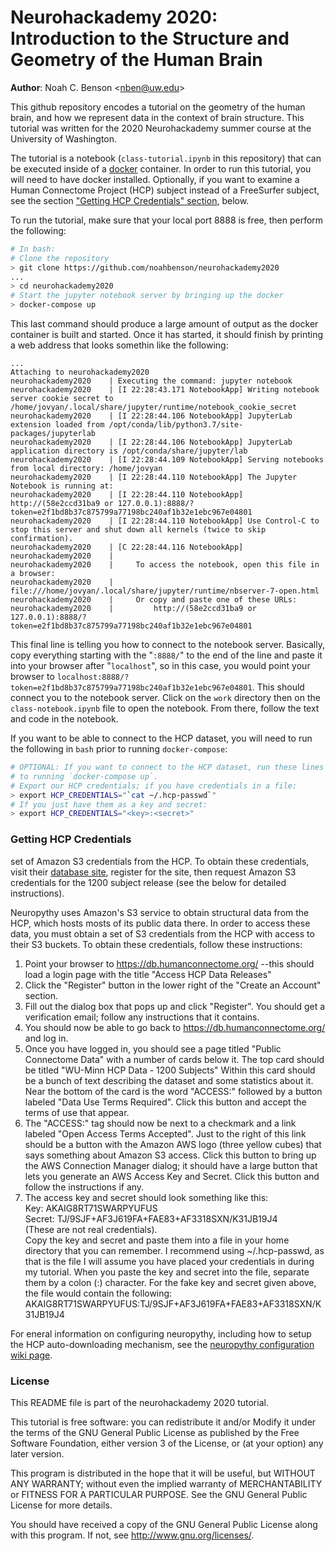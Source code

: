 # Neurohackademy 2020: Introduction to the Structure and Geometry of the Human Brain

**Author**: Noah C. Benson &lt;[nben@uw.edu](mailto:nben@uw.edu)&gt;

This github repository encodes a tutorial on the geometry of the
human brain, and how we represent data in the context of brain structure.
This tutorial was written for the 2020 Neurohackademy summer course at 
the University of Washington.

The tutorial is a notebook (`class-tutorial.ipynb` in this repository) that
can be executed inside of a [docker](https://docker.com/) container. In order to
run this tutorial, you will need to have docker installed. Optionally, if you want
to examine a Human Connectome Project (HCP) subject instead of a FreeSurfer subject,
see the section ["Getting HCP Credentials" section](#credentials), below.

To run the tutorial, make sure that your local port 8888 is free, then perform
the following:

```bash
# In bash:
# Clone the repository
> git clone https://github.com/noahbenson/neurohackademy2020
...
> cd neurohackademy2020
# Start the jupyter notebook server by bringing up the docker
> docker-compose up
```

This last command should produce a large amount of output as the docker container is built
and started. Once it has started, it should finish by printing a web address that looks
somethin like the following:

```
...
Attaching to neurohackademy2020
neurohackademy2020    | Executing the command: jupyter notebook
neurohackademy2020    | [I 22:28:43.171 NotebookApp] Writing notebook server cookie secret to /home/jovyan/.local/share/jupyter/runtime/notebook_cookie_secret
neurohackademy2020    | [I 22:28:44.106 NotebookApp] JupyterLab extension loaded from /opt/conda/lib/python3.7/site-packages/jupyterlab
neurohackademy2020    | [I 22:28:44.106 NotebookApp] JupyterLab application directory is /opt/conda/share/jupyter/lab
neurohackademy2020    | [I 22:28:44.109 NotebookApp] Serving notebooks from local directory: /home/jovyan
neurohackademy2020    | [I 22:28:44.110 NotebookApp] The Jupyter Notebook is running at:
neurohackademy2020    | [I 22:28:44.110 NotebookApp] http://(58e2ccd31ba9 or 127.0.0.1):8888/?token=e2f1bd8b37c875799a77198bc240af1b32e1ebc967e04801
neurohackademy2020    | [I 22:28:44.110 NotebookApp] Use Control-C to stop this server and shut down all kernels (twice to skip confirmation).
neurohackademy2020    | [C 22:28:44.116 NotebookApp]
neurohackademy2020    |
neurohackademy2020    |     To access the notebook, open this file in a browser:
neurohackademy2020    |         file:///home/jovyan/.local/share/jupyter/runtime/nbserver-7-open.html
neurohackademy2020    |     Or copy and paste one of these URLs:
neurohackademy2020    |         http://(58e2ccd31ba9 or 127.0.0.1):8888/?token=e2f1bd8b37c875799a77198bc240af1b32e1ebc967e04801
```

This final line is telling you how to connect to the notebook server. Basically, copy
everything starting with the "`:8888/`" to the end of the line and paste it into your
browser after "`localhost`", so in this case, you would point your browser to
`localhost:8888/?token=e2f1bd8b37c875799a77198bc240af1b32e1ebc967e04801`. This should
connect you to the notebook server. Click on the `work` directory then on the
`class-notebook.ipynb` file to open the notebook. From there, follow the text and
code in the notebook.

If you want to be able to connect to the HCP dataset, you will need to run the following
in `bash` prior to running `docker-compose`:

```bash
# OPTIONAL: If you want to connect to the HCP dataset, run these lines prior
# to running `docker-compose up`.
# Export our HCP credentials; if you have credentials in a file:
> export HCP_CREDENTIALS="`cat ~/.hcp-passwd`"
# If you just have them as a key and secret:
> export HCP_CREDENTIALS="<key>:<secret>"
```


### <a name="credentials"></a> Getting HCP Credentials


set of Amazon S3 credentials from the HCP. To obtain these credentials, visit
their [database site](https://db.humanconnectome.org/), register for the site,
then request Amazon S3 credentials for the 1200 subject release (see the
 below for detailed
instructions).

Neuropythy uses Amazon's S3 service to obtain structural data from the HCP,
which hosts mosts of its public data there. In order to access these data, you
must obtain a set of S3 credentials from the HCP with access to their S3
buckets. To obtain these credentials, follow these instructions:

1. Point your browser to https://db.humanconnectome.org/ --this should load a
   login page with the title "Access HCP Data Releases"
2. Click the "Register" button in the lower right of the "Create an Account"
   section.
3. Fill out the dialog box that pops up and click "Register". You should get
   a verification email; follow any instructions that it contains.
4. You should now be able to go back to https://db.humanconnectome.org/ and
   log in.
5. Once you have logged in, you should see a page titled "Public Connectome
   Data" with a number of cards below it. The top card should be titled
   "WU-Minn HCP Data - 1200 Subjects" Within this card should be a bunch of
   text describing the dataset and some statistics about it. Near the bottom
   of the card is the word "ACCESS:" followed by a button labeled "Data Use
   Terms Required". Click this button and accept the terms of use that
   appear.
6. The "ACCESS:" tag should now be next to a checkmark and a link labeled
   "Open Access Terms Accepted". Just to the right of this link should be a
   button with the Amazon AWS logo (three yellow cubes) that says something
   about Amazon S3 access. Click this button to bring up the AWS Connection
   Manager dialog; it should have a large button that lets you generate an
   AWS Access Key and Secret. Click this button and follow the instructions
   if any.
7. The access key and secret should look something like this:  
   Key: AKAIG8RT71SWARPYUFUS  
   Secret: TJ/9SJF+AF3J619FA+FAE83+AF3318SXN/K31JB19J4  
   (These are not real credentials).  
   Copy the key and secret and paste them into a file in your home
   directory that you can remember. I recommend using ~/.hcp-passwd, as that
   is the file I will assume you have placed your credentials in during my
   tutorial. When you paste the key and secret into the file, separate them
   by a colon (:) character. For the fake key and secret given above, the
   file would contain the following:  
   AKAIG8RT71SWARPYUFUS:TJ/9SJF+AF3J619FA+FAE83+AF3318SXN/K31JB19J4

For eneral information on configuring neuropythy, including how to setup the HCP
auto-downloading mechanism, see the [neuropythy configuration wiki
page](https://github.com/noahbenson/neuropythy/wiki/Configuration).

### License 

This README file is part of the neurohackademy 2020 tutorial.

This tutorial is free software: you can redistribute it and/or Modify it under
the terms of the GNU General Public License as published by the Free Software
Foundation, either version 3 of the License, or (at your option) any later
version.

This program is distributed in the hope that it will be useful, but WITHOUT ANY
WARRANTY; without even the implied warranty of MERCHANTABILITY or FITNESS FOR A
PARTICULAR PURPOSE.  See the GNU General Public License for more details.

You should have received a copy of the GNU General Public License along with
this program.  If not, see <http://www.gnu.org/licenses/>.

